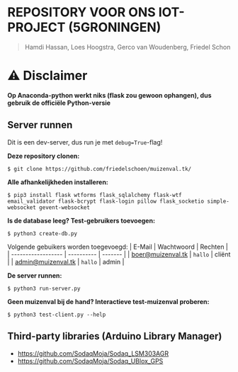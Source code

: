 # REPOSITORY VOOR ONS IOT-PROJECT (5GRONINGEN)

> Hamdi Hassan, Loes Hoogstra, Gerco van Woudenberg, Friedel Schon

# :warning: Disclaimer
**Op Anaconda-python werkt niks (flask zou gewoon ophangen), dus gebruik de officiële Python-versie**

## Server runnen

Dit is een dev-server, dus run je met `debug=True`-flag!

**Deze repository clonen:**
```
$ git clone https://github.com/friedelschoen/muizenval.tk/
```

**Alle afhankelijkheden installeren:**
```
$ pip3 install flask wtforms flask_sqlalchemy flask-wtf email_validator flask-bcrypt flask-login pillow flask_socketio simple-websocket gevent-websocket
```

**Is de database leeg? Test-gebruikers toevoegen:**
```
$ python3 create-db.py
```

Volgende gebuikers worden toegevoegd:
| E-Mail             | Wachtwoord | Rechten |
| ------------------ | ---------- | ------- |
| boer@muizenval.tk  | `hallo`    | cliënt  |
| admin@muizenval.tk | `hallo`    | admin   |

**De server runnen:**
```
$ python3 run-server.py
```

**Geen muizenval bij de hand? Interactieve test-muizenval proberen:**
```
$ python3 test-client.py --help
```

## Third-party libraries (Arduino Library Manager)

- https://github.com/SodaqMoja/Sodaq_LSM303AGR
- https://github.com/SodaqMoja/Sodaq_UBlox_GPS